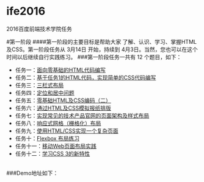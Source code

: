 # ife2016
2016百度前端技术学院任务

#第一阶段
####第一阶段的主要目标是帮助大家 了解、认识、学习、掌握HTML及CSS。第一阶段任务从 3月14日 开始，持续到 4月3日。当然，您也可以在这个时间以后继续自行实践练习。
###第一阶段任务一共有 12 个题目，如下：
- 任务一：[面向零基础的HTML代码编写](http://ife.baidu.com/task/detail?taskId=1)
- 任务二：[基于任务1的HTML代码，实现简单的CSS代码编写](http://ife.baidu.com/task/detail?taskId=2)
- 任务三：[三栏式布局](http://ife.baidu.com/task/detail?taskId=3)
- 任务四：[定位和居中问题](http://ife.baidu.com/task/detail?taskId=4)
- 任务五：[零基础HTML及CSS编码（二）](http://ife.baidu.com/task/detail?taskId=5)
- 任务六：[通过HTML及CSS模拟报纸排版](http://ife.baidu.com/task/detail?taskId=6)
- 任务七：[实现常见的技术产品官网的页面架构及样式布局](http://ife.baidu.com/task/detail?taskId=7)
- 任务八：[响应式网格（栅格化）布局](http://ife.baidu.com/task/detail?taskId=8)
- 任务九：[使用HTML/CSS实现一个复杂页面](http://ife.baidu.com/task/detail?taskId=9)
- 任务十：[Flexbox 布局练习](http://ife.baidu.com/task/detail?taskId=10)
- 任务十一：[移动Web页面布局实践](http://ife.baidu.com/task/detail?taskId=11)
- 任务十二：[学习CSS 3的新特性](http://ife.baidu.com/task/detail?taskId=12)

<br>
###Demo地址如下：

